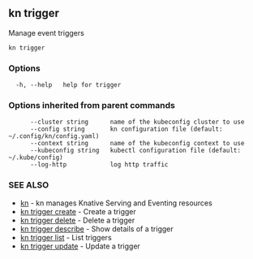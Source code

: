 ## kn trigger

Manage event triggers

```
kn trigger
```

### Options

```
  -h, --help   help for trigger
```

### Options inherited from parent commands

```
      --cluster string      name of the kubeconfig cluster to use
      --config string       kn configuration file (default: ~/.config/kn/config.yaml)
      --context string      name of the kubeconfig context to use
      --kubeconfig string   kubectl configuration file (default: ~/.kube/config)
      --log-http            log http traffic
```

### SEE ALSO

* [kn](kn.md)	 - kn manages Knative Serving and Eventing resources
* [kn trigger create](kn_trigger_create.md)	 - Create a trigger
* [kn trigger delete](kn_trigger_delete.md)	 - Delete a trigger
* [kn trigger describe](kn_trigger_describe.md)	 - Show details of a trigger
* [kn trigger list](kn_trigger_list.md)	 - List triggers
* [kn trigger update](kn_trigger_update.md)	 - Update a trigger

